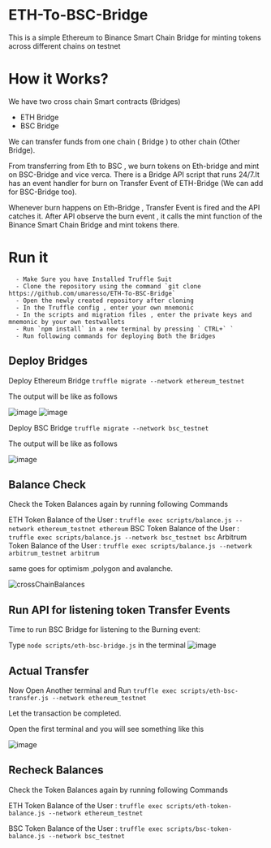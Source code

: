 # ETH-To-BSC-Bridge
This is a simple Ethereum to Binance Smart Chain Bridge for minting tokens across different chains on testnet

# How it Works?

We have two cross chain Smart contracts (Bridges)

- ETH Bridge
- BSC Bridge

We can transfer funds from one chain ( Bridge ) to other chain (Other Bridge).

From transferring from Eth to BSC , we burn tokens on Eth-bridge and mint on BSC-Bridge and vice verca.
There is a Bridge API script that runs 24/7.It has an event handler for burn on Transfer Event of ETH-Bridge (We can add for BSC-Bridge too).

Whenever burn happens on Eth-Bridge , Transfer Event is fired 
and the API catches it.
After API observe the burn event , it calls the mint function of the Binance Smart Chain Bridge and mint tokens there.


# Run it

      - Make Sure you have Installed Truffle Suit
      - Clone the repository using the command `git clone https://github.com/umaresso/ETH-To-BSC-Bridge` 
      - Open the newly created repository after cloning
      - In the Truffle config , enter your own mnemonic 
      - In the scripts and migration files , enter the private keys and mnemonic by your own testwallets
      - Run `npm install` in a new terminal by pressing ` CTRL+` `
      - Run following commands for deploying Both the Bridges

## Deploy Bridges

Deploy Ethereum Bridge `truffle migrate --network ethereum_testnet` 

The output will be like as follows

![image](https://user-images.githubusercontent.com/71306738/215405211-d1c6e150-1d69-4e4d-bf14-e1722520cfdd.png)
![image](https://user-images.githubusercontent.com/71306738/215405329-52ef3fc7-4a28-4a36-9555-50f1900184a8.png)



Deploy BSC Bridge `truffle migrate --network bsc_testnet` 

The output will be like as follows

![image](https://user-images.githubusercontent.com/71306738/215405502-9b06f0b3-603d-4750-8319-e5b07c95499a.png)

## Balance Check

Check the Token Balances again by running following Commands

ETH Token Balance of the User : `truffle exec scripts/balance.js --network ethereum_testnet ethereum`
BSC Token Balance of the User : `truffle exec scripts/balance.js --network bsc_testnet bsc`
Arbitrum Token Balance of the User : `truffle exec scripts/balance.js --network arbitrum_testnet arbitrum`

same goes for optimism ,polygon and avalanche.

![crossChainBalances](https://user-images.githubusercontent.com/71306738/218308135-3a9d6abb-ee46-483e-b1d0-9715289a7315.PNG)


## Run API for listening token Transfer Events

Time to run BSC Bridge for listening to the Burning event:

Type `node scripts/eth-bsc-bridge.js` in the terminal
![image](https://user-images.githubusercontent.com/71306738/215405761-e185dbf0-7db6-42af-a0cb-9ba799e4016f.png)

## Actual Transfer

Now Open Another terminal and Run `truffle exec scripts/eth-bsc-transfer.js --network ethereum_testnet`

Let the transaction be completed.

Open the first terminal and you will see something like this 

![image](https://user-images.githubusercontent.com/71306738/215406032-2f830e3c-f85b-4571-b213-2d8ba64ec4c7.png)


## Recheck Balances

Check the Token Balances again by running following Commands

ETH Token Balance of the User : `truffle exec scripts/eth-token-balance.js --network ethereum_testnet `

BSC Token Balance of the User : `truffle exec scripts/bsc-token-balance.js --network bsc_testnet `

